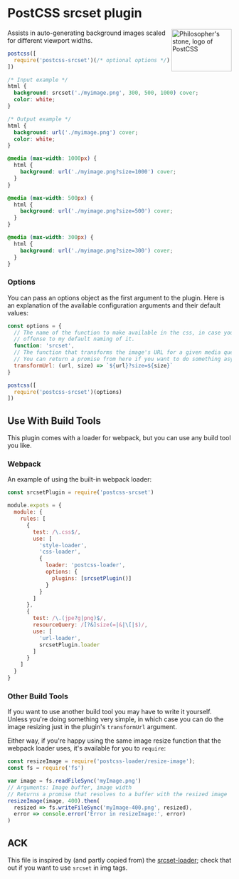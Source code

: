 # PostCSS srcset plugin

<img align="right" width="135" height="95"
     title="Philosopher's stone, logo of PostCSS"
     src="http://postcss.github.io/postcss/logo-leftp.svg">

Assists in auto-generating background images scaled for different viewport
widths.

```javascript
postcss([
  require('postcss-srcset')(/* optional options */)
])
```

```css
/* Input example */
html {
  background: srcset('./myimage.png', 300, 500, 1000) cover;
  color: white;
}
```

```css
/* Output example */
html {
  background: url('./myimage.png') cover;
  color: white;
}

@media (max-width: 1000px) {
  html {
    background: url('./myimage.png?size=1000') cover;
  }
}

@media (max-width: 500px) {
  html {
    background: url('./myimage.png?size=500') cover;
  }
}

@media (max-width: 300px) {
  html {
    background: url('./myimage.png?size=300') cover;
  }
}
```

### Options

You can pass an options object as the first argument to the plugin. Here is
an explanation of the available configuration arguments and their default
values:

```javascript
const options = {
  // The name of the function to make available in the css, in case you take
  // offense to my default naming of it.
  function: 'srcset',
  // The function that transforms the image's URL for a given media query.
  // You can return a promise from here if you want to do something async.
  transformUrl: (url, size) => `${url}?size=${size}`
}

postcss([
  require('postcss-srcset')(options)
])
```

## Use With Build Tools

This plugin comes with a loader for webpack, but you can use any build tool
you like.

### Webpack

An example of using the built-in webpack loader:

```javascript
const srcsetPlugin = require('postcss-srcset')

module.expots = {
  module: {
    rules: [
      {
        test: /\.css$/,
        use: [
          'style-loader',
          'css-loader',
          {
            loader: 'postcss-loader',
            options: {
              plugins: [srcsetPlugin()]
            }
          }
        ]
      },
      {
        test: /\.(jpe?g|png)$/,
        resourceQuery: /[?&]size(=|&|\[|$)/,
        use: [
          'url-loader',
          srcsetPlugin.loader
        ]
      }
    ]
  }
}
```

### Other Build Tools

If you want to use another build tool you may have to write it yourself.
Unless you're doing something very simple, in which case you can do the image
resizing just in the plugin's `transformUrl` argument.

Either way, if you're happy using the same image resize function that the
webpack loader uses, it's available for you to `require`:

```javascript
const resizeImage = require('postcss-loader/resize-image');
const fs = require('fs')

var image = fs.readFileSync('myImage.png')
// Arguments: Image buffer, image width
// Returns a promise that resolves to a buffer with the resized image
resizeImage(image, 400).then(
  resized => fs.writeFileSync('myImage-400.png', resized),
  error => console.error('Error in resizeImage:', error)
)
```

## ACK

This file is inspired by (and partly copied from) the [srcset-loader][1];
check that out if you want to use `srcset` in img tags.

[1]: https://github.com/timse/srcset-loader/
